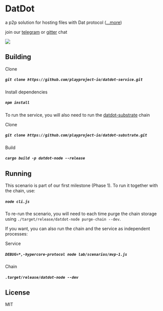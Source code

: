 # DatDot
a p2p solution for hosting files with Dat protocol ([...more](https://github.com/playproject-io/datdot-substrate/issues/12))

join our [telegram](https://t.me/joinchat/CgTftxXJvp6iYayqDjP7lQ) or [gitter](https://gitter.im/playproject-io/community) chat

![](https://i.imgur.com/oGPIbZQ.jpg)

## Building

Clone
##### `git clone https://github.com/playproject-io/datdot-service.git`

Install dependencies
##### `npm install`


To run the service, you will also need to run the [datdot-substrate](https://github.com/playproject-io/datdot-substrate) chain


Clone

##### `git clone https://github.com/playproject-io/datdot-substrate.git`

Build

##### `cargo build -p datdot-node --release`

## Running
This scenario is part of our first milestone (Phase 1). To run it together with the chain, use:

##### `node cli.js`

To re-run the scenario, you will need to each time purge the chain storage using `./target/release/datdot-node purge-chain --dev`.

If you want, you can also run the chain and the service as independent processes:

Service

##### `DEBUG=*,-hypercore-protocol node lab/scenarios/mvp-1.js`

Chain

##### `.target/release/datdot-node --dev`


## License

MIT
